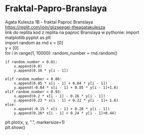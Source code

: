 # Fraktal-Papro-Branslaya
Agata Kulesza 1B - fraktal Paproć Branslaya
https://replit.com/join/giizseegei-theagatakulesza  
link do replita
kod z replita na paproć Branslaya w pythonie:
import matplotlib.pyplot as plt     
import random as rnd
x = [0]  
y = [0]  
for i in range(1, 10000):
    random_number = rnd.random()   

    if random_number < 0.01:         
        x.append(0.0)
        y.append(0.16 * y[i - 1])

    elif random_number < 0.86:
        x.append(0.85 * x[i - 1] + 0.04 * y[i - 1])
        y.append(-0.04 * x[i - 1] + 0.85 * y[i - 1]+1.6)
    elif random_number < 0.93:
        x.append(0.2 * x[i - 1] - 0.26 * y[i - 1])
        y.append(0.23 * x[i - 1] + 0.22 * y[i - 1]+ 1.6)
    else:
        x.append(-0.15 * x[i - 1] + 0.28 * y[i - 1])
        y.append(0.26* x[i - 1] + 0.24 * y[i - 1]+0.44)
plt.plot(x, y, ".", markersize=1)      
plt.show()
